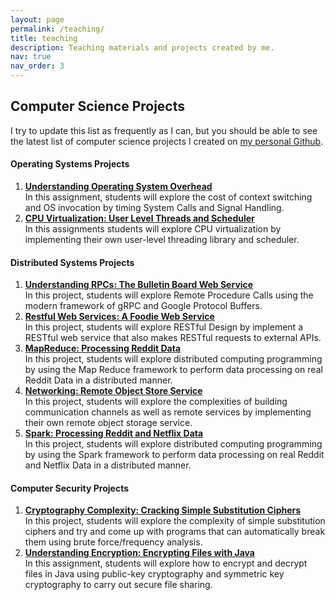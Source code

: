 ```yaml
---
layout: page
permalink: /teaching/
title: teaching
description: Teaching materials and projects created by me.
nav: true
nav_order: 3
---
```


## **Computer Science Projects**
I try to update this list as frequently as I can, but you should be able to see the latest list of computer science projects I created on [my personal Github](https://github.com/DaveedDomingo/CS-Projects).

#### **Operating Systems Projects**
1. [**Understanding Operating System Overhead**](https://github.com/DaveedDomingo/OS-Invocation-Assignment)<br />
    In this assignment, students will explore the cost of context switching and OS invocation by timing System Calls and Signal Handling.
2. [**CPU Virtualization: User Level Threads and Scheduler**](https://github.com/DaveedDomingo/User-Level-Thread-Library-Project)<br />
    In this assignments students will explore CPU virtualization by implementing their own user-level threading library and scheduler.

#### **Distributed Systems Projects**
1. [**Understanding RPCs: The Bulletin Board Web Service**](https://github.com/DaveedDomingo/GRPC-Bulletin-Board-Project)<br />
    In this project, students will explore Remote Procedure Calls using the modern framework of gRPC and Google Protocol Buffers.
2. [**Restful Web Services: A Foodie Web Service**](https://github.com/DaveedDomingo/Foodie-Web-Service-Project)<br />
    In this project, students will explore RESTful Design by implement a RESTful web service that also makes RESTful requests to external APIs.
3. [**MapReduce: Processing Reddit Data**](https://github.com/DaveedDomingo/MapReduce-Reddit-Project)<br />
    In this project, students will explore distributed computing programming by using the Map Reduce framework to perform data processing on real Reddit Data in a distributed manner.
4. [**Networking: Remote Object Store Service**](https://github.com/DaveedDomingo/Object-Store-Project)<br />
    In this project, students will explore the complexities of building communication channels as well as remote services by implementing their own remote object storage service.
5. [**Spark: Processing Reddit and Netflix Data**](https://github.com/DaveedDomingo/Spark-Reddit-Netflix-Project)<br />
    In this project, students will explore distributed computing programming by using the Spark framework to perform data processing on real Reddit and Netflix Data in a distributed manner.

#### **Computer Security Projects**
1. [**Cryptography Complexity: Cracking Simple Substitution Ciphers**](https://github.com/DaveedDomingo/Cracking-Simple-Ciphers-Project)<br />
    In this project, students will explore the complexity of simple substitution ciphers and try and come up with programs that can automatically break them using brute force/frequency analysis.
2. [**Understanding Encryption: Encrypting Files with Java**](https://github.com/DaveedDomingo/Cryptr-Java-Encryption-Assignment)<br />
    In this assignment, students will explore how to encrypt and decrypt files in Java using public-key cryptography and symmetric key cryptography to carry out secure file sharing.

<br /> <!-- Add space to end of page -->